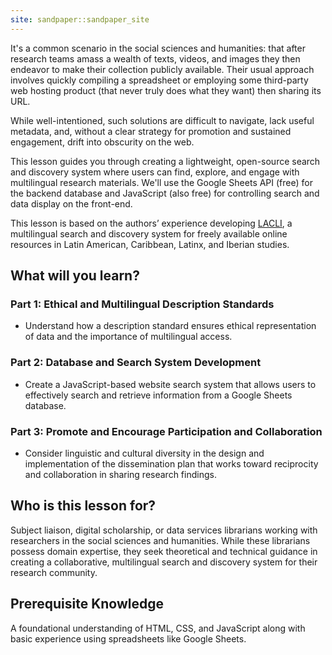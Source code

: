 ```yaml
---
site: sandpaper::sandpaper_site
---
```

It's a common scenario in the social sciences and humanities: that after research teams amass a wealth of texts, videos, and images they then endeavor to make their collection publicly available. Their usual approach involves quickly compiling a spreadsheet or employing some third-party web hosting product (that never truly does what they want) then sharing its URL. 

While well-intentioned, such solutions are difficult to navigate, lack useful metadata, and, without a clear strategy for promotion and sustained engagement, drift into obscurity on the web.

This lesson guides you through creating a lightweight, open-source search and discovery system where users can find, explore, and engage with multilingual research materials. We'll use the Google Sheets API (free) for the backend database and JavaScript (also free) for controlling search and data display on the front-end. 

This lesson is based on the authors’ experience developing [LACLI](https://lacli.info/), a multilingual search and discovery system for freely available online resources in Latin American, Caribbean, Latinx, and Iberian studies.

## What will you learn?
### Part 1: Ethical and Multilingual Description Standards
- Understand how a description standard ensures ethical representation of data and the importance of multilingual access.
### Part 2: Database and Search System Development
- Create a JavaScript-based website search system that allows users to effectively search and retrieve information from a Google Sheets database.
### Part 3: Promote and Encourage Participation and Collaboration
- Consider linguistic and cultural diversity in the design and implementation of the dissemination plan that works toward reciprocity and collaboration in sharing research findings.

## Who is this lesson for?
Subject liaison, digital scholarship, or data services librarians working with researchers in the social sciences and humanities. While these librarians possess domain expertise, they seek theoretical and technical guidance in creating a collaborative, multilingual search and discovery system for their research community.

## Prerequisite Knowledge
A foundational understanding of HTML, CSS, and JavaScript along with basic experience using spreadsheets like Google Sheets.
